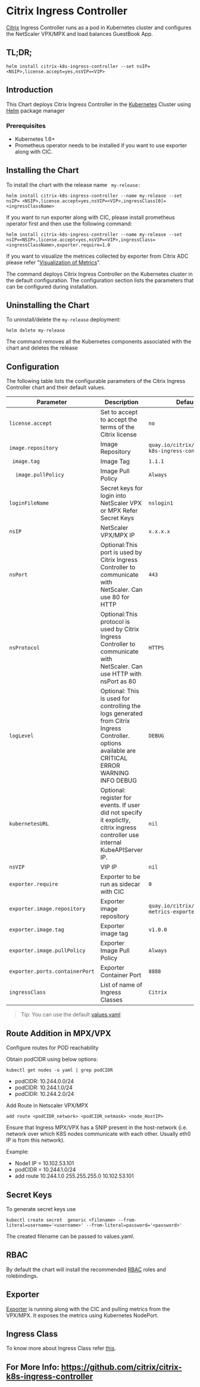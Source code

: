 # Citrix Ingress Controller  

[Citrix](https://www.citrix.com) Ingress Controller runs as a pod in Kubernetes cluster and configures the NetScaler VPX/MPX and load balances GuestBook App.


## TL;DR;
``` 
helm install citrix-k8s-ingress-controller --set nsIP= <NSIP>,license.accept=yes,nsVIP=<VIP>
```
## Introduction
This Chart deploys Citrix Ingress Controller in the [Kubernetes](https://kubernetes.io) Cluster using [Helm](https://helm.sh) package manager

### Prerequisites
* Kubernetes 1.6+
* Prometheus operator needs to be installed if you want to use exporter along with CIC.

## Installing the Chart

To install the chart with the release name ``` my-release:```

```helm install citrix-k8s-ingress-controller --name my-release --set nsIP= <NSIP>,license.accept=yes,nsVIP=<VIP>,ingressClass[0]=<ingressClassName> ```

If you want to run exporter along with CIC, please install prometheus operator first and then use the following command:

```helm install citrix-k8s-ingress-controller --name my-release --set nsIP=<NSIP>,license.accept=yes,nsVIP=<VIP>,ingressClass=<ingressClassName>,exporter.require=1.0```

If you want to visualize the metrices collected by exporter from Citrix ADC please refer "[Visualization of Metrics](https://github.com/citrix/citrix-k8s-ingress-controller/tree/master/metrics-visualizer#visualization-of-metrics)".

The command deploys Citrix Ingress Controller on the Kubernetes cluster in the default configuration. The configuration section lists the parameters that can be configured during installation.
 
## Uninstalling the Chart
To uninstall/delete the ```my-release``` deployment:
```
helm delete my-release
```
The command removes all the Kubernetes components associated with the chart and deletes the release

## Configuration

The following table lists the configurable parameters of the Citrix Ingress Controller chart and their default values.

| Parameter |    Description | Default |
| --------- |  ---------------- | ------- |
|```license.accept```|Set to accept to accept the terms of the Citrix license|```no```|
| ``` image.repository ``` | Image Repository|```quay.io/citrix/citrix-k8s-ingress-controller```|
| ``` image.tag```  | Image Tag    |```1.1.1```|
|```  image.pullPolicy```| Image Pull Policy  |```Always```|
|```loginFileName```| Secret keys for login into NetScaler VPX or MPX Refer Secret Keys|```nslogin1```|
|```nsIP```|NetScaler VPX/MPX IP|```x.x.x.x```|
|```nsPort```|Optional:This port is used by Citrix Ingress Controller to communicate with NetScaler. Can use 80 for HTTP |```443```|
|```nsProtocol```|Optional:This protocol is used by Citrix Ingress Controller to communicate with NetScaler. Can use HTTP with nsPort as 80|```HTTPS```|
|```logLevel```|Optional: This is used for controlling the logs generated from Citrix Ingress Controller. options available are CRITICAL ERROR WARNING INFO DEBUG |```DEBUG```|
|```kubernetesURL```| Optional: register for events. If user did not specify it explictly, citrix ingress controller use internal KubeAPIServer IP.|```nil```|
|```nsVIP```| VIP IP |```nil``` 
|```exporter.require```|Exporter to be run as sidecar with CIC|```0```|
|```exporter.image.repository```|Exporter image repository|```quay.io/citrix/netscaler-metrics-exporter```|
|```exporter.image.tag```|Exporter image tag|```v1.0.0 ```|
|```exporter.image.pullPolicy```|Exporter Image Pull Policy|```Always```|
|```exporter.ports.containerPort```|Exporter Container Port|```8888```|
|```ingressClass```| List of name of Ingress Classes |```Citrix```|
> Tip: You can use the default [values.yaml](https://github.com/citrix/citrix-k8s-ingress-controller/tree/master/charts/examples/citrix-k8s-ingress-controller/values.yaml)

## Route Addition in MPX/VPX

Configure routes for POD reachability

Obtain podCIDR using below options:
``` 
kubectl get nodes -o yaml | grep podCIDR
```
  * podCIDR: 10.244.0.0/24
  * podCIDR: 10.244.1.0/24
  * podCIDR: 10.244.2.0/24

Add Route in Netscaler VPX/MPX

```add route <podCIDR_network> <podCIDR_netmask> <node_HostIP>```

Ensure that Ingress MPX/VPX has a SNIP present in the host-network (i.e. network over which K8S nodes communicate with each other. Usually eth0 IP is from this network).

  Example: 
  * Node1 IP = 10.102.53.101 
  * podCIDR  = 10.244.1.0/24
  * add route 10.244.1.0 255.255.255.0 10.102.53.101
  
## Secret Keys
To generate secret keys use
``` 
kubectl create secret  generic <filename> --from-literal=username='<username>' --from-literal=password='<password>'
```
The created filename can be passed to values.yaml.

## RBAC
By default the chart will install the recommended [RBAC](https://kubernetes.io/docs/admin/authorization/rbac/) roles and rolebindings.

## Exporter
[Exporter](https://github.com/citrix/netscaler-metrics-exporter) is running along with the CIC and pulling metrics from the VPX/MPX. It exposes the metrics using Kubernetes NodePort.

## Ingress Class
To know more about Ingress Class refer [this](https://github.com/citrix/citrix-k8s-ingress-controller/blob/master/docs/ingress-class.md). 

## For More Info: https://github.com/citrix/citrix-k8s-ingress-controller

